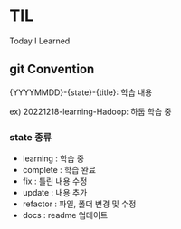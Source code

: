 # TIL
Today I Learned

## git Convention
{YYYYMMDD}-{state}-{title}: 학습 내용

ex) 20221218-learning-Hadoop: 하둡 학습 중

### state 종류
* learning : 학습 중
* complete : 학습 완료 
* fix : 틀린 내용 수정
* update : 내용 추가
* refactor : 파일, 폴더 변경 및 수정
* docs : readme 업데이트

